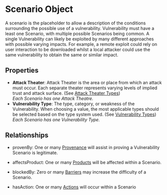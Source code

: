 # Scenario Object

A scenario is the placeholder to allow a description of the conditions surrounding the possible use of a vulnerability. Vulnerability must have a least one Scenario, with multiple possible Scenarios being common. A single Vulnerability can likely be exploited by many different approaches with possible varying impacts. For example, a remote exploit could rely on user interaction to be downloaded whilst a local attacker could use the same vulnerability to obtain the same or similar impact.

## Properties
- **Attack Theater**: Attack Theater is the area or place from which an attack must occur. Each separate theater represents varying levels of implied trust and attack surface. (See [Attack Theater Types](attack-theater.md)) <br />*Each Scenario has one Attack Theatre.*
- **Vulnerability Type**: The type, category, or weakness of the Vulnerability. When choosing a value, the most applicable types should be selected based on the type system used. (See [Vulnerability Types](vulnerability-type.md)) <br />*Each Scenario has one Vulnerability Type.*


## Relationships

* provenBy: One or many [Provenance](provenance.md) will assist in proving a Vulnerability Scenario is legitimate. 

* affectsProduct: One or many [Products](product.md) will be affected within a Scenario.

* blockedBy: Zero or many [Barriers](barrier.md) may increase the difficulty of a Scenario.

* hasAction: One or many [Actions](action.md) will occur within a Scenario